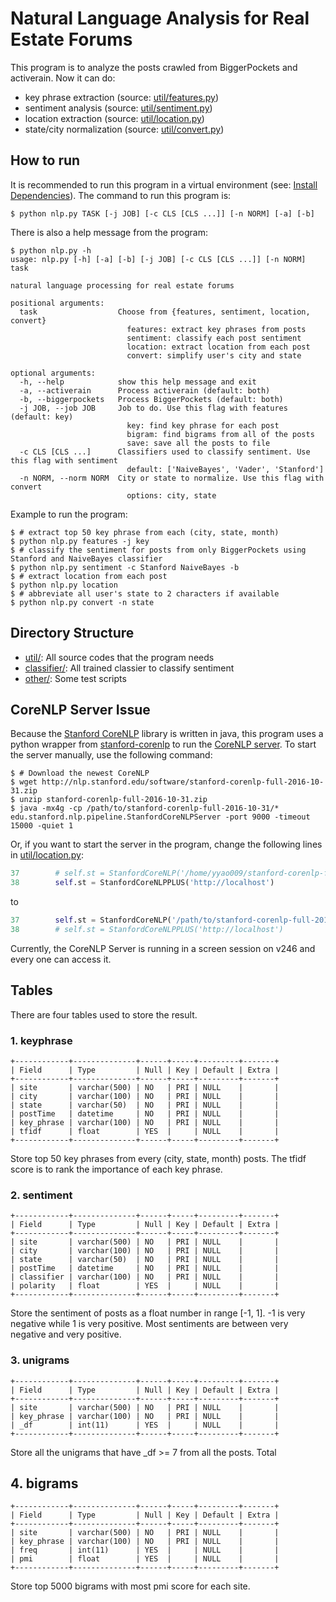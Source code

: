 # Natural Language Analysis for Real Estate Forums
This program is to analyze the posts crawled from BiggerPockets and activerain.
Now it can do:
* key phrase extraction (source: [util/features.py](https://github.com/yyao007/real-estate-analysis/blob/master/reanal/util/features.py))
* sentiment analysis (source: [util/sentiment.py](https://github.com/yyao007/real-estate-analysis/blob/master/reanal/util/sentiment.py))
* location extraction (source: [util/location.py](https://github.com/yyao007/real-estate-analysis/blob/master/reanal/util/location.py))
* state/city normalization (source: [util/convert.py](https://github.com/yyao007/real-estate-analysis/blob/master/reanal/util/convert.py))

## How to run
It is recommended to run this program in a virtual environment (see: [Install Dependencies](https://github.com/yyao007/real-estate-analysis#install-dependencies)). The command to run this program is:
```
$ python nlp.py TASK [-j JOB] [-c CLS [CLS ...]] [-n NORM] [-a] [-b]
```

There is also a help message from the program:
```
$ python nlp.py -h
usage: nlp.py [-h] [-a] [-b] [-j JOB] [-c CLS [CLS ...]] [-n NORM] task

natural language processing for real estate forums

positional arguments:
  task                  Choose from {features, sentiment, location, convert}
                          features: extract key phrases from posts
                          sentiment: classify each post sentiment
                          location: extract location from each post
                          convert: simplify user's city and state

optional arguments:
  -h, --help            show this help message and exit
  -a, --activerain      Process activerain (default: both)
  -b, --biggerpockets   Process BiggerPockets (default: both)
  -j JOB, --job JOB     Job to do. Use this flag with features (default: key)
                          key: find key phrase for each post
                          bigram: find bigrams from all of the posts
                          save: save all the posts to file
  -c CLS [CLS ...]      Classifiers used to classify sentiment. Use this flag with sentiment 
                          default: ['NaiveBayes', 'Vader', 'Stanford']
  -n NORM, --norm NORM  City or state to normalize. Use this flag with convert 
                          options: city, state
```

Example to run the program:
```
$ # extract top 50 key phrase from each (city, state, month)
$ python nlp.py features -j key
$ # classify the sentiment for posts from only BiggerPockets using Stanford and NaiveBayes classifier
$ python nlp.py sentiment -c Stanford NaiveBayes -b
$ # extract location from each post
$ python nlp.py location
$ # abbreviate all user's state to 2 characters if available
$ python nlp.py convert -n state
```

## Directory Structure
* [util/](https://github.com/yyao007/real-estate-analysis/tree/master/reanal/util): All source codes that the program needs
* [classifier/](https://github.com/yyao007/real-estate-analysis/tree/master/reanal/classifier): All trained classier to classify sentiment
* [other/](https://github.com/yyao007/real-estate-analysis/tree/master/reanal/other): Some test scripts

## CoreNLP Server Issue
Because the [Stanford CoreNLP](https://stanfordnlp.github.io/CoreNLP/index.html) library is written in java, this program uses a python wrapper from [stanford-corenlp](https://github.com/Lynten/stanford-corenlp) to run the [CoreNLP server](https://stanfordnlp.github.io/CoreNLP/corenlp-server.html). To start the server manually, use the following command:
```
$ # Download the newest CoreNLP
$ wget http://nlp.stanford.edu/software/stanford-corenlp-full-2016-10-31.zip
$ unzip stanford-corenlp-full-2016-10-31.zip
$ java -mx4g -cp /path/to/stanford-corenlp-full-2016-10-31/* edu.stanford.nlp.pipeline.StanfordCoreNLPServer -port 9000 -timeout 15000 -quiet 1
```
Or, if you want to start the server in the program, change the following lines in [util/location.py](https://github.com/yyao007/real-estate-analysis/blob/master/reanal/util/location.py#L37):
```python
37        # self.st = StanfordCoreNLP('/home/yyao009/stanford-corenlp-full-2016-10-31/')
38        self.st = StanfordCoreNLPPLUS('http://localhost')
```
to
```python
37        self.st = StanfordCoreNLP('/path/to/stanford-corenlp-full-2016-10-31/')
38        # self.st = StanfordCoreNLPPLUS('http://localhost')
```

Currently, the CoreNLP Server is running in a screen session on v246 and every one can access it.

## Tables
There are four tables used to store the result.
### 1. keyphrase
```
+------------+--------------+------+-----+---------+-------+
| Field      | Type         | Null | Key | Default | Extra |
+------------+--------------+------+-----+---------+-------+
| site       | varchar(500) | NO   | PRI | NULL    |       |
| city       | varchar(100) | NO   | PRI | NULL    |       |
| state      | varchar(50)  | NO   | PRI | NULL    |       |
| postTime   | datetime     | NO   | PRI | NULL    |       |
| key_phrase | varchar(100) | NO   | PRI | NULL    |       |
| tfidf      | float        | YES  |     | NULL    |       |
+------------+--------------+------+-----+---------+-------+
```
Store top 50 key phrases from every (city, state, month) posts. The tfidf score is to rank the importance of each key phrase.

### 2. sentiment
```
+------------+--------------+------+-----+---------+-------+
| Field      | Type         | Null | Key | Default | Extra |
+------------+--------------+------+-----+---------+-------+
| site       | varchar(500) | NO   | PRI | NULL    |       |
| city       | varchar(100) | NO   | PRI | NULL    |       |
| state      | varchar(50)  | NO   | PRI | NULL    |       |
| postTime   | datetime     | NO   | PRI | NULL    |       |
| classifier | varchar(100) | NO   | PRI | NULL    |       |
| polarity   | float        | YES  |     | NULL    |       |
+------------+--------------+------+-----+---------+-------+
```
Store the sentiment of posts as a float number in range [-1, 1]. -1 is very negative while 1 is very positive. Most sentiments are between very negative and very positive.

### 3. unigrams
```
+------------+--------------+------+-----+---------+-------+
| Field      | Type         | Null | Key | Default | Extra |
+------------+--------------+------+-----+---------+-------+
| site       | varchar(500) | NO   | PRI | NULL    |       |
| key_phrase | varchar(100) | NO   | PRI | NULL    |       |
| _df        | int(11)      | YES  |     | NULL    |       |
+------------+--------------+------+-----+---------+-------+
```
Store all the unigrams that have \_df >= 7 from all the posts. Total

## 4. bigrams
```
+------------+--------------+------+-----+---------+-------+
| Field      | Type         | Null | Key | Default | Extra |
+------------+--------------+------+-----+---------+-------+
| site       | varchar(500) | NO   | PRI | NULL    |       |
| key_phrase | varchar(100) | NO   | PRI | NULL    |       |
| freq       | int(11)      | YES  |     | NULL    |       |
| pmi        | float        | YES  |     | NULL    |       |
+------------+--------------+------+-----+---------+-------+
```
Store top 5000 bigrams with most pmi score for each site.
